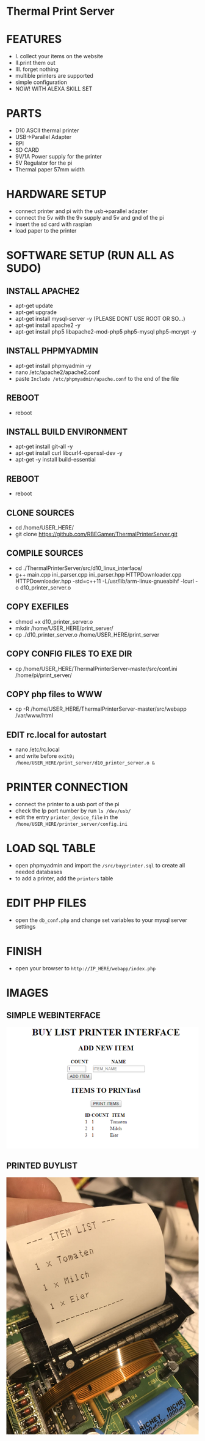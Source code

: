 # Thermal Print Server

# FEATURES
* I. collect your items on the website
* II.print them out
* III. forget nothing
* multible printers are supported
* simple configuration
* NOW! WITH ALEXA SKILL SET

# PARTS
* D10 ASCII thermal printer
* USB->Parallel Adapter
* RPI
* SD CARD
* 9V/1A Power supply for the printer
* 5V Regulator for the pi
* Thermal paper 57mm width

# HARDWARE SETUP
* connect printer and pi with the usb->parallel adapter
* connect the 5v with the 9v supply and 5v and gnd of the pi
* insert the sd card with raspian
* load paper to the printer

# SOFTWARE SETUP (RUN ALL AS SUDO)
## INSTALL APACHE2
* apt-get update
* apt-get upgrade 
* apt-get install mysql-server -y (PLEASE DONT USE ROOT OR SO...)
* apt-get install apache2 -y
* apt-get install php5 libapache2-mod-php5 php5-mysql php5-mcrypt -y
## INSTALL PHPMYADMIN
* apt-get install phpmyadmin -y
* nano /etc/apache2/apache2.conf
* paste `Include /etc/phpmyadmin/apache.conf` to the end of the file
## REBOOT
* reboot
## INSTALL BUILD ENVIRONMENT
* apt-get install git-all -y
* apt-get install curl libcurl4-openssl-dev -y
* apt-get -y install build-essential
## REBOOT
* reboot
## CLONE SOURCES
* cd /home/USER_HERE/
* git clone https://github.com/RBEGamer/ThermalPrinterServer.git
## COMPILE SOURCES
* cd ./ThermalPrinterServer/src/d10_linux_interface/
* g++ main.cpp ini_parser.cpp ini_parser.hpp HTTPDownloader.cpp HTTPDownloader.hpp -std=c++11 -L/usr/lib/arm-linux-gnueabihf -lcurl -o d10_printer_server.o
## COPY EXEFILES
* chmod +x d10_printer_server.o
* mkdir /home/USER_HERE/print_server/
* cp ./d10_printer_server.o /home/USER_HERE/print_server
## COPY CONFIG FILES TO EXE DIR
* cp /home/USER_HERE/ThermalPrinterServer-master/src/conf.ini /home/pi/print_server/
## COPY php files to WWW
* cp -R /home/USER_HERE/ThermalPrinterServer-master/src/webapp /var/www/html
## EDIT rc.local for autostart
* nano /etc/rc.local
* and write before `exit0;` `/home/USER_HERE/print_server/d10_printer_server.o &`
# PRINTER CONNECTION
* connect the printer to a usb port of the pi
* check the lp port number by run `ls /dev/usb/`
* edit the entry `printer_device_file` in the `/home/USER_HERE/printer_server/config.ini`
#  LOAD SQL TABLE
* open phpmyadmin and import the `/src/buyprinter.sql` to create all needed databases
* to add a printer, add the `printers` table
# EDIT PHP FILES
* open the `db_conf.php` and change set variables to your mysql server settings
# FINISH
* open your browser to `http://IP_HERE/webapp/index.php`

# IMAGES

## SIMPLE WEBINTERFACE
![Gopher image](/documentation/webapp.PNG)

## PRINTED BUYLIST
![Gopher image](/documentation/output_print.jpg)
